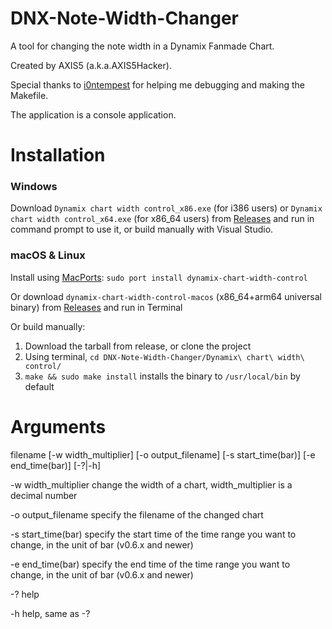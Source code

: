 # DNX-Note-Width-Changer
A tool for changing the note width in a Dynamix Fanmade Chart.

Created by AXIS5 (a.k.a.AXIS5Hacker).

Special thanks to [i0ntempest](https://github.com/i0ntempest) for helping me debugging and making the Makefile.

The application is a console application.

# Installation

### Windows

Download `Dynamix chart width control_x86.exe` (for i386 users) or `Dynamix chart width control_x64.exe` (for x86_64 users) from [Releases](https://github.com/AXIS5hacker/DNX-Note-Width-Changer/releases) and run in command prompt to use it, or build manually with Visual Studio.

### macOS & Linux

Install using [MacPorts](https://www.macports.org): `sudo port install dynamix-chart-width-control`

Or download `dynamix-chart-width-control-macos` (x86_64+arm64 universal binary) from [Releases](https://github.com/AXIS5hacker/DNX-Note-Width-Changer/releases) and run in Terminal

Or build manually:

1. Download the tarball from release, or clone the project
2. Using terminal, `cd DNX-Note-Width-Changer/Dynamix\ chart\ width\ control/`
3. `make && sudo make install` installs the binary to `/usr/local/bin` by default

# Arguments

filename [-w width_multiplier] [-o output_filename] [-s start_time(bar)] [-e end_time(bar)] [-?|-h]


-w width_multiplier     change the width of a chart, width_multiplier is a decimal number

-o output_filename     specify the filename of the changed chart

-s start_time(bar)	   specify the start time of the time range you want to change, in the unit of bar (v0.6.x and newer)

-e end_time(bar)	   specify the end time of the time range you want to change, in the unit of bar (v0.6.x and newer)

-?                      help

-h                      help, same as -?
